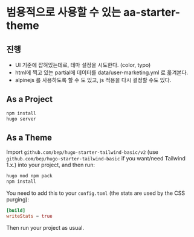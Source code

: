 # 범용적으로 사용할 수 있는 aa-starter-theme

## 진행

- UI 기준에 잡혀있는데로, 테마 설정을 시도한다. (color, typo)
- html에 찍고 있는 partial에 데이터를 data/user-marketing.yml 로 옮겨본다.
- alpinejs 를 사용하도록 할 수 도 있고, js 적용을 다시 결정할 수도 있다.



## As a Project

```bash
npm install
hugo server
```

## As a Theme

Import `github.com/bep/hugo-starter-tailwind-basic/v2` (use `github.com/bep/hugo-starter-tailwind-basic` if you want/need Tailwind 1.x.) into your project, and then run:

```bash
hugo mod npm pack
npm install
```

You need to add this to your `config.toml` (the stats are used by the CSS purging):

```toml
[build]
writeStats = true
```

Then run your project as usual.
